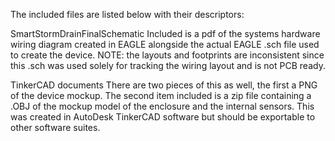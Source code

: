 The included files are listed below with their descriptors:

SmartStormDrainFinalSchematic
Included is a pdf of the systems hardware wiring diagram created in EAGLE alongside the actual EAGLE .sch file used to create the device. NOTE: the layouts and footprints are inconsistent since this .sch was used solely for tracking the wiring layout and is not PCB ready.

TinkerCAD documents
There are two pieces of this as well, the first a PNG of the device mockup. The second item included is a zip file containing a .OBJ of the mockup model of the enclosure and the internal sensors. This was created in AutoDesk TinkerCAD software but should be exportable to other software suites.
